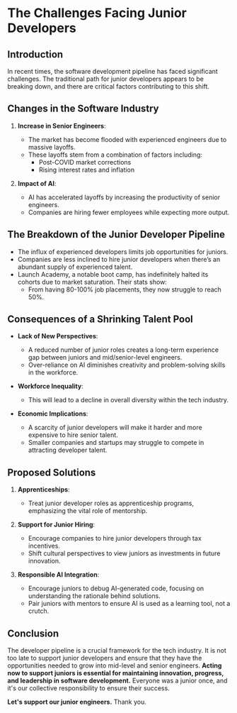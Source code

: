 # The Challenges Facing Junior Developers

## Introduction
In recent times, the software development pipeline has faced significant challenges. The traditional path for junior developers appears to be breaking down, and there are critical factors contributing to this shift.

## Changes in the Software Industry
1. **Increase in Senior Engineers**: 
   - The market has become flooded with experienced engineers due to massive layoffs.
   - These layoffs stem from a combination of factors including:
     - Post-COVID market corrections
     - Rising interest rates and inflation

2. **Impact of AI**: 
   - AI has accelerated layoffs by increasing the productivity of senior engineers.
   - Companies are hiring fewer employees while expecting more output.

## The Breakdown of the Junior Developer Pipeline
- The influx of experienced developers limits job opportunities for juniors.
- Companies are less inclined to hire junior developers when there’s an abundant supply of experienced talent.
- Launch Academy, a notable boot camp, has indefinitely halted its cohorts due to market saturation. Their stats show:
  - From having 80-100% job placements, they now struggle to reach 50%.

## Consequences of a Shrinking Talent Pool
- **Lack of New Perspectives**:
  - A reduced number of junior roles creates a long-term experience gap between juniors and mid/senior-level engineers.
  - Over-reliance on AI diminishes creativity and problem-solving skills in the workforce.

- **Workforce Inequality**: 
  - This will lead to a decline in overall diversity within the tech industry.
  
- **Economic Implications**:
  - A scarcity of junior developers will make it harder and more expensive to hire senior talent.
  - Smaller companies and startups may struggle to compete in attracting developer talent.

## Proposed Solutions
1. **Apprenticeships**:
   - Treat junior developer roles as apprenticeship programs, emphasizing the vital role of mentorship.
   
2. **Support for Junior Hiring**:
   - Encourage companies to hire junior developers through tax incentives.
   - Shift cultural perspectives to view juniors as investments in future innovation.

3. **Responsible AI Integration**:
   - Encourage juniors to debug AI-generated code, focusing on understanding the rationale behind solutions.
   - Pair juniors with mentors to ensure AI is used as a learning tool, not a crutch.

## Conclusion
The developer pipeline is a crucial framework for the tech industry. It is not too late to support junior developers and ensure that they have the opportunities needed to grow into mid-level and senior engineers. **Acting now to support juniors is essential for maintaining innovation, progress, and leadership in software development.** Everyone was a junior once, and it's our collective responsibility to ensure their success. 

**Let's support our junior engineers.** Thank you.